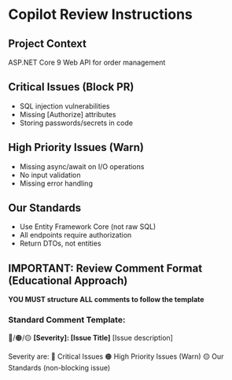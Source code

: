 # Copilot Review Instructions

## Project Context
ASP.NET Core 9 Web API for order management

## Critical Issues (Block PR)
- SQL injection vulnerabilities
- Missing [Authorize] attributes
- Storing passwords/secrets in code

## High Priority Issues (Warn)
- Missing async/await on I/O operations
- No input validation
- Missing error handling

## Our Standards
- Use Entity Framework Core (not raw SQL)
- All endpoints require authorization
- Return DTOs, not entities

## IMPORTANT: Review Comment Format (Educational Approach)

**YOU MUST structure ALL comments to follow the template**

### Standard Comment Template:

🔴/🟠/🟡 **[Severity]: [Issue Title]**
[Issue description]

Severity are:
🔴 Critical Issues
🟠 High Priority Issues (Warn)
🟡 Our Standards (non-blocking issue)